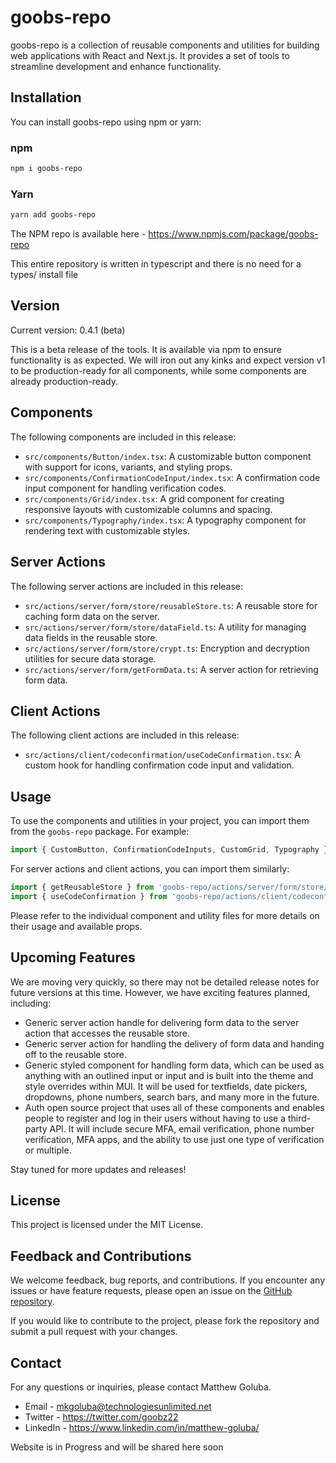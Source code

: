 # goobs-repo

goobs-repo is a collection of reusable components and utilities for building web applications with React and Next.js. It provides a set of tools to streamline development and enhance functionality.

## Installation

You can install goobs-repo using npm or yarn:

### npm

```bash
npm i goobs-repo
```

### Yarn

```bash
yarn add goobs-repo
```

The NPM repo is available here - https://www.npmjs.com/package/goobs-repo

This entire repository is written in typescript and there is no need for a types/ install file

## Version

Current version: 0.4.1 (beta)

This is a beta release of the tools. It is available via npm to ensure functionality is as expected. We will iron out any kinks and expect version v1 to be production-ready for all components, while some components are already production-ready.

## Components

The following components are included in this release:

- `src/components/Button/index.tsx`: A customizable button component with support for icons, variants, and styling props.
- `src/components/ConfirmationCodeInput/index.tsx`: A confirmation code input component for handling verification codes.
- `src/components/Grid/index.tsx`: A grid component for creating responsive layouts with customizable columns and spacing.
- `src/components/Typography/index.tsx`: A typography component for rendering text with customizable styles.

## Server Actions

The following server actions are included in this release:

- `src/actions/server/form/store/reusableStore.ts`: A reusable store for caching form data on the server.
- `src/actions/server/form/store/dataField.ts`: A utility for managing data fields in the reusable store.
- `src/actions/server/form/store/crypt.ts`: Encryption and decryption utilities for secure data storage.
- `src/actions/server/form/getFormData.ts`: A server action for retrieving form data.

## Client Actions

The following client actions are included in this release:

- `src/actions/client/codeconfirmation/useCodeConfirmation.tsx`: A custom hook for handling confirmation code input and validation.

## Usage

To use the components and utilities in your project, you can import them from the `goobs-repo` package. For example:

```jsx
import { CustomButton, ConfirmationCodeInputs, CustomGrid, Typography } from 'goobs-repo/components';
```

For server actions and client actions, you can import them similarly:

```jsx
import { getReusableStore } from 'goobs-repo/actions/server/form/store/reusableStore';
import { useCodeConfirmation } from 'goobs-repo/actions/client/codeconfirmation/useCodeConfirmation';
```

Please refer to the individual component and utility files for more details on their usage and available props.

## Upcoming Features

We are moving very quickly, so there may not be detailed release notes for future versions at this time. However, we have exciting features planned, including:

- Generic server action handle for delivering form data to the server action that accesses the reusable store.
- Generic server action for handling the delivery of form data and handing off to the reusable store.
- Generic styled component for handling form data, which can be used as anything with an outlined input or input and is built into the theme and style overrides within MUI. It will be used for textfields, date pickers, dropdowns, phone numbers, search bars, and many more in the future.
- Auth open source project that uses all of these components and enables people to register and log in their users without having to use a third-party API. It will include secure MFA, email verification, phone number verification, MFA apps, and the ability to use just one type of verification or multiple.

Stay tuned for more updates and releases!

## License

This project is licensed under the MIT License.

## Feedback and Contributions

We welcome feedback, bug reports, and contributions. If you encounter any issues or have feature requests, please open an issue on the [GitHub repository](https://github.com/goobz22/goobs-repo/issues).

If you would like to contribute to the project, please fork the repository and submit a pull request with your changes.

## Contact

For any questions or inquiries, please contact Matthew Goluba.

- Email - mkgoluba@technologiesunlimited.net
- Twitter - https://twitter.com/goobz22
- LinkedIn - https://www.linkedin.com/in/matthew-goluba/

Website is in Progress and will be shared here soon